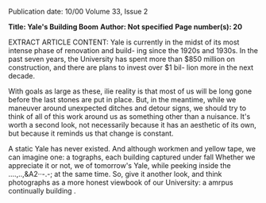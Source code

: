 Publication date: 10/00
Volume 33, Issue 2

**Title: Yale's Building Boom**
**Author: Not specified**
**Page number(s): 20**

EXTRACT ARTICLE CONTENT:
Yale is currently in the midst of its most intense phase of renovation and build-
ing since the 1920s and 1930s. In the past seven years, the University has spent 
more than $850 million on construction, and there are plans to invest over $1 bil-
lion more in the next decade. 

With goals as large as these, ilie reality is that most of us will be long gone 
before the last stones are put in place. But, in the meantime, while we maneuver 
around unexpected ditches and detour signs, we should try to think of all of this 
work around us as something other than a nuisance. It's worth a second look, not 
necessarily because it has an aesthetic of its own, but because it reminds us that 
change is constant. 

A static Yale has never existed. And although 
workmen and yellow tape, we can imagine one: a 
tographs, each building captured under fall 
Whether we appreciate it or not, we 
of tomorrow's Yale, while peeking inside the ....,..,&A2··-.-; 
at the same time. So, give it another look, and think 
photographs as a 
more honest viewbook of our University: a amrpus continually building 
.